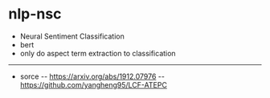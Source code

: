 # nlp-nsc

- Neural Sentiment Classification
- bert
- only do aspect term extraction to classification
---
- sorce
-- https://arxiv.org/abs/1912.07976
-- https://github.com/yangheng95/LCF-ATEPC